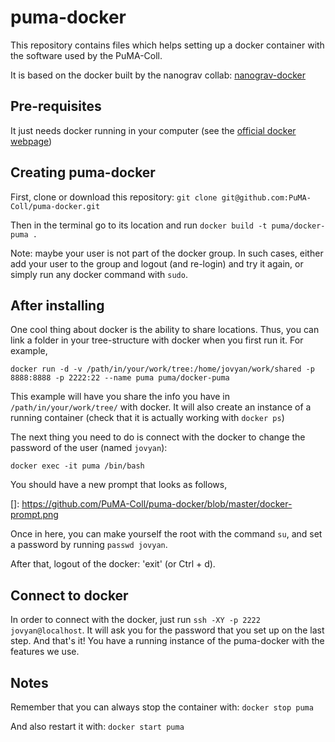 # puma-docker

This repository contains files which helps setting up a docker container with the software used by the PuMA-Coll.

It is based on the docker built by the nanograv collab: [nanograv-docker](https://hub.docker.com/r/nanograv/ipta-docker)

## Pre-requisites

It just needs docker running in your computer (see the [official docker webpage](docker.com))

## Creating puma-docker

First, clone or download this repository: `git clone git@github.com:PuMA-Coll/puma-docker.git`

Then in the terminal go to its location and run `docker build -t puma/docker-puma .`

Note: maybe your user is not part of the docker group. In such cases, either add your user to the group and logout
(and re-login) and try it again, or simply run any docker command with `sudo`.

## After installing

One cool thing about docker is the ability to share locations. Thus, you can link a folder in your tree-structure with
docker when you first run it. For example,

```
docker run -d -v /path/in/your/work/tree:/home/jovyan/work/shared -p 8888:8888 -p 2222:22 --name puma puma/docker-puma
```

This example will have you share the info you have in `/path/in/your/work/tree/` with docker.  It will also create an
instance of a running container (check that it is actually working with `docker ps`)

The next thing you need to do is connect with the docker to change the password of the user (named `jovyan`):

```
docker exec -it puma /bin/bash
```

You should have a new prompt that looks as follows,

[]: https://github.com/PuMA-Coll/puma-docker/blob/master/docker-prompt.png

Once in here, you can make yourself the root with the command `su`, and set a password by running `passwd jovyan`.

After that, logout of the docker: 'exit' (or Ctrl + d).

## Connect to docker

In order to connect with the docker, just run `ssh -XY -p 2222 jovyan@localhost`. It will ask you for the password
that you set up on the last step. And that's it! You have a running instance of the puma-docker with the features
we use.

## Notes

Remember that you can always stop the container with: `docker stop puma`

And also restart it with: `docker start puma`
